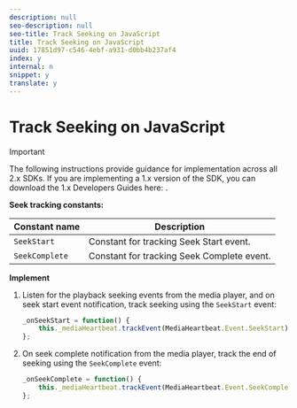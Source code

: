 ```yaml
---
description: null
seo-description: null
seo-title: Track Seeking on JavaScript
title: Track Seeking on JavaScript
uuid: 17851d97-c546-4ebf-a931-d0bb4b237af4
index: y
internal: n
snippet: y
translate: y
---
```


# Track Seeking on JavaScript

>[!IMPORTANT]
>
>The following instructions provide guidance for implementation across all 2.x SDKs. If you are implementing a 1.x version of the SDK, you can download the 1.x Developers Guides here: [](../../sdk-implement/download-sdks.md).

**Seek tracking constants:**

|  Constant name  | Description  |
|---|---|
|  `SeekStart`  | Constant for tracking Seek Start event.  |
|  `SeekComplete`  | Constant for tracking Seek Complete event.  |

**Implement**

1. Listen for the playback seeking events from the media player, and on seek start event notification, track seeking using the `SeekStart` event: 

   ```js
   _onSeekStart = function() { 
       this._mediaHeartbeat.trackEvent(MediaHeartbeat.Event.SeekStart); 
   };
   ```

1. On seek complete notification from the media player, track the end of seeking using the `SeekComplete` event: 

   ```js
   _onSeekComplete = function() { 
       this._mediaHeartbeat.trackEvent(MediaHeartbeat.Event.SeekComplete); 
   };
   ```

